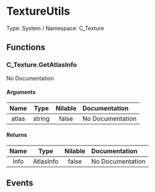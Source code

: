 # TextureUtils

Type: System / Namespace: C_Texture

## Functions

### C_Texture.GetAtlasInfo

No Documentation
#### Arguments
|Name|Type|Nilable|Documentation|
|:---:|:---:|:---:|:---|
|atlas|string|false|No Documentation|
#### Returns
|Name|Type|Nilable|Documentation|
|:---:|:---:|:---:|:---|
|info|AtlasInfo|false|No Documentation|
## Events
